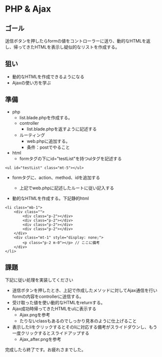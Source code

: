 # PHP & Ajax

## ゴール

送信ボタンを押したらformの値をコントローラーに送り、動的なHTMLを返し、帰ってきたHTMLを表示し疑似的なリストを作成する。

## 狙い

- 動的なHTMLを作成できるようになる
- Ajaxの使い方を学ぶ

## 準備

- php
    - list.blade.phpを作成する。
    - controller
        - list.blade.phpを返すように記述する
    - ルーティング
        - web.phpに追加する。
        - 条件：postでやること
- html 
    - formタグの下にid="testList"を持つulタグを記述する
```
<ul id="testList" class="mt-5"></ul>
```
- formタグに、action、method、idを追加する
    - 上記でweb.phpに記述したルートに従い記入する


- 動的なHTMLを作成する。下記静的html
```
<li class="mb-1">
    <div class="">
        <div class="p-2"></div>
        <div class="p-2"></div>
        <div class="p-2"></div>
        <div class="p-2"></div>
    </div>
    <div class="mt-1" style="display: none;">
        <p class="p-2 m-0"></p> // ここに備考
    </div>
</li>
```

## 課題

下記に従い処理を実装してください

- 送信ボタンを押したとき、上記で作成したメソッドに対してAjax通信を行いformの内容をcontrollerに送信する。
- 受け取った値を使い動的なHTMLをreturnする。
- Ajax成功時帰ってきたHTMLをulに表示する
    - Ajax.pngを参考
    - たりないclassもあるのでしっかり見本のように仕上げること
- 表示したliをクリックするとそのliに対応する備考がスライドダウンし、もう一度クリックするとスライドアップする
    - Ajax_after.pngを参考

完成したら終了です。お疲れさまでした。


